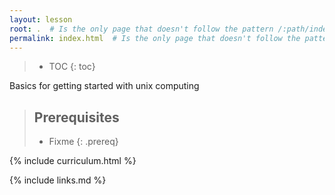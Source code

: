 ```yaml
---
layout: lesson
root: .  # Is the only page that doesn't follow the pattern /:path/index.html
permalink: index.html  # Is the only page that doesn't follow the pattern /:path/index.html
---
```


> * TOC
{: toc}

Basics for getting started with unix computing

> ## Prerequisites
>
> * Fixme
{: .prereq}


{% include curriculum.html %}

{% include links.md %}
